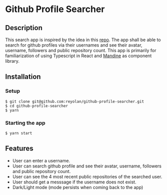 # Github Profile Searcher

## Description

This search app is inspired by the idea in this [repo](https://github.com/florinpop17/app-ideas/blob/master/Projects/2-Intermediate/GitHub-Profiles.md). The app shall be able to search for github profiles via their usernames and see their avatar, username, followers and public repository count. This app is primarily for familiarization of using Typescript in React and [Mandine](https://mantine.dev/) as component library.

## Installation

### Setup

```
$ git clone git@github.com:reyolan/github-profile-searcher.git
$ cd github-profile-searcher
$ yarn
```

### Starting the app

```
$ yarn start
```

## Features

- User can enter a username.
- User can search github profile and see their avatar, username, followers and public repository count.
- User can see the 4 most recent public repositories of the searched user.
- User should get a messsage if the username does not exist.
- Dark/Light mode (mode persists when coming back to the app)
